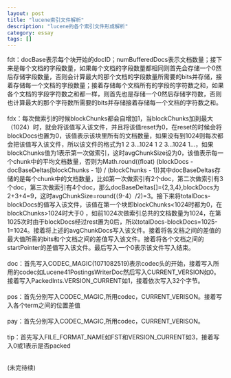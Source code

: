 ```yaml
---
layout: post
title: "lucene索引文件解析"
description: "lucene的各个索引文件形成解析"
category: essay
tags: []
---
```




fdt：docBase表示每个块开始的docID；numBufferedDocs表示文档数量；接下来是每个文档的字段数量，如果每个文档的字段数量都相同则首先会存储一个0然后存储字段数量，否则会计算最大的那个文档的字段数量所需要的bits并存储，接着存储每一个文档的字段数量；接着存储每个文档所有的字段的字符数之和，如果各个文档的字段字符数之和都一样，则首先也是存储一个0然后存储字符数，否则也计算最大的那个字符数所需要的bits并存储接着存储每一个文档的字符数之和。</br></br>
fdx：每次做索引的时候blockChunks都会自增加1，当blockChunks加到最大（1024）时，就会将该值写入该文件，并且将该值reset为0，在reset的时候会将blockDocs也置为0，该值表示该块里所有的文档数量，如果没有到1024则每次都会把该值写入该文件，所以该文件的格式为1 2 3…1024 1 2 3…1024 1…，如果blockChunks值为1表示第一次做索引，这时avgChunkSize设为0，该值表示每一个chunk中的平均文档数量，否则为Math.round((float) (blockDocs - docBaseDeltas[blockChunks - 1]) / (blockChunks - 1))其中docBaseDeltas存储的是每个chunk中的文档数量，比如第一次做索引有2个doc，第二次做索引有3个doc，第三次做索引有4个doc，那么docBaseDeltas[]={2,3,4},blockDocs为2+3+4=9，这时avgChunkSize=round(（9-4）/2)=3。接下来将totalDocs-blockDocs的值写入该文件，该值在第一个块即blockChunks<1024时都为0，在blockChunks>1024时大于0 ，如前1024次做索引总共的文档数量为1024，在第1025次时由于blockDocs经过rest置为0后，所以totalDocs-blockDocs=1025-1=1024。接着将上述的avgChunkDocs写入该文件。接着将各文档之间的差值的最大值所需的bits和个文档之间的差值写入该文件。接着将各个文档之间的startPointer的差值写入该文件。最后写入一个0表示该文件写入结束。</br></br>
doc：首先写入CODEC_MAGIC(1071082519)表示codec头的开始，接着写入所用的codec如Lucene41PostingsWriterDoc然后写入CURRENT_VERSION如0。接着写入PackedInts.VERSION_CURRENT如1，接着依次写入32个字节。</br></br>
pos：首先分别写入CODEC_MAGIC,所用codec，CURRENT_VERISON。接着写入各个term之间的位置差值</br></br>
pay：首先分别写入CODEC_MAGIC,所用codec，CURRENT_VERISON。</br></br>
tip：首先写入FILE_FORMAT_NAME如FST和VERSION_CURRENT如3，接着写入0或1表示是否packed</br></br>

(未完待续)
